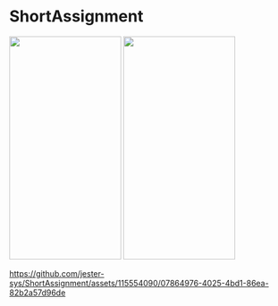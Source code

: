 # ShortAssignment

<img src="https://github.com/jester-sys/ShortAssignment/assets/115554090/0b3f2bc2-1033-4f83-a3f0-7c0a7b3ce041" width="200" height="400">
<img src="https://github.com/jester-sys/ShortAssignment/assets/115554090/377fc155-32e2-42fb-941f-5c91f0c8a86a" width="200" height="400">

https://github.com/jester-sys/ShortAssignment/assets/115554090/07864976-4025-4bd1-86ea-82b2a57d96de
